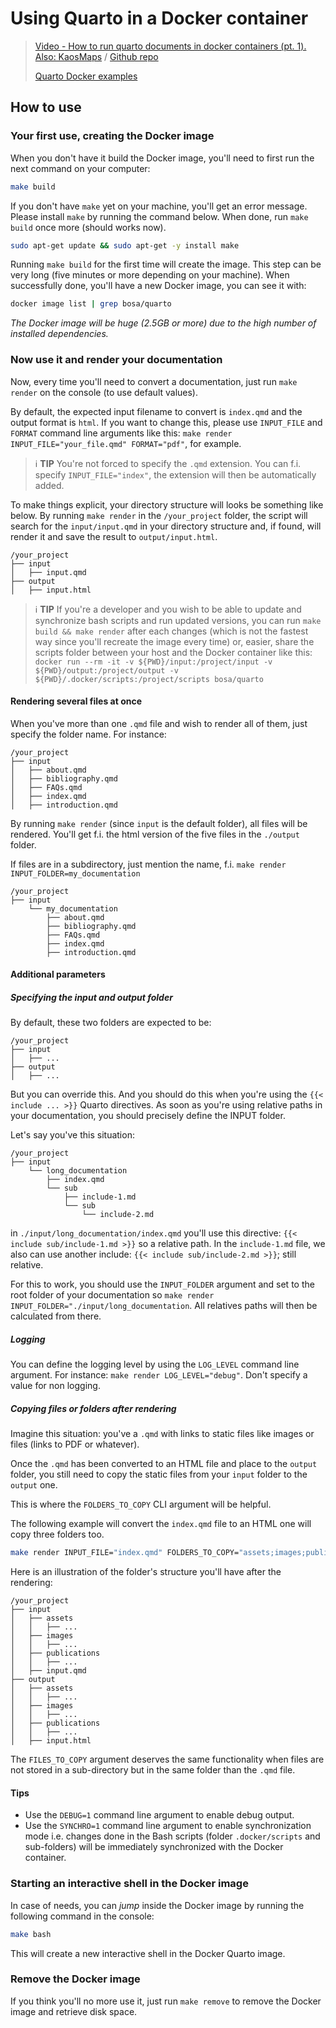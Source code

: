 # Using Quarto in a Docker container

> [Video - How to run quarto documents in docker containers (pt. 1). Also: KaosMaps](https://youtu.be/PKSz_2BHPyg) / [Github repo](https://github.com/kaosmaps/quartainer/tree/main)
>
> [Quarto Docker examples](https://github.com/analythium/quarto-docker-examples)

## How to use

### Your first use, creating the Docker image

When you don't have it build the Docker image, you'll need to first run the next command on your computer:

```bash
make build
```

If you don't have `make` yet on your machine, you'll get an error message. Please install `make` by running the command below. When done, run `make build` once more (should works now).

```bash
sudo apt-get update && sudo apt-get -y install make
```

Running `make build` for the first time will create the image. This step can be very long (five minutes or more depending on your machine). When successfully done, you'll have a new Docker image, you can see it with:

```bash
docker image list | grep bosa/quarto
```

*The Docker image will be huge (2.5GB or more) due to the high number of installed dependencies.*

### Now use it and render your documentation

Now, every time you'll need to convert a documentation, just run `make render` on the console (to use default values).

By default, the expected input filename to convert is `index.qmd` and the output format is `html`. If you want to change this, please use `INPUT_FILE` and `FORMAT` command line arguments like this: `make render INPUT_FILE="your_file.qmd" FORMAT="pdf"`, for example.

> ℹ️ **TIP**
> You're not forced to specify the `.qmd` extension. You can f.i. specify `INPUT_FILE="index"`, the extension will then be automatically added.

To make things explicit, your directory structure will looks be something like below. By running `make render` in the `/your_project` folder, the script will search for the `input/input.qmd` in your directory structure and, if found, will render it and save the result to `output/input.html`.

```text
/your_project
├── input
│   ├── input.qmd
├── output
│   ├── input.html
```

> ℹ️ **TIP**
> If you're a developer and you wish to be able to update and synchronize bash scripts and run updated versions, you can run `make build && make render` after each changes (which is not the fastest way since you'll recreate the image every time) or, easier, share the scripts folder between your host and the Docker container like this: `docker run --rm -it -v ${PWD}/input:/project/input -v ${PWD}/output:/project/output -v ${PWD}/.docker/scripts:/project/scripts bosa/quarto`

#### Rendering several files at once

When you've more than one `.qmd` file and wish to render all of them, just specify the folder name. For instance:

```text
/your_project
├── input
│   ├── about.qmd
│   ├── bibliography.qmd
│   ├── FAQs.qmd
│   ├── index.qmd
│   ├── introduction.qmd
```

By running `make render` (since `input` is the default folder), all files will be rendered. You'll get f.i. the html version of the five files in the `./output` folder.

If files are in a subdirectory, just mention the name, f.i. `make render INPUT_FOLDER=my_documentation`

```text
/your_project
├── input
    └── my_documentation
        ├── about.qmd
        ├── bibliography.qmd
        ├── FAQs.qmd
        ├── index.qmd
        ├── introduction.qmd
```

#### Additional parameters

##### Specifying the input and output folder

By default, these two folders are expected to be:

```text
/your_project
├── input
│   ├── ...
├── output
│   ├── ...
```

But you can override this. And you should do this when you're using the `{{< include ... >}}` Quarto directives. As soon as you're using relative paths in your documentation, you should precisely define the INPUT folder.

Let's say you've this situation:

```text
/your_project
├── input
    └── long_documentation
        ├── index.qmd
        └── sub
            ├── include-1.md
            └── sub
                └── include-2.md
```

in `./input/long_documentation/index.qmd` you'll use this directive: `{{< include sub/include-1.md >}}` so a relative path. In the `include-1.md` file, we also can use another include: `{{< include sub/include-2.md >}}`; still relative.

For this to work, you should use the `INPUT_FOLDER` argument and set to the root folder of your documentation so `make render INPUT_FOLDER="./input/long_documentation`. All relatives paths will then be calculated from there.

##### Logging

You can define the logging level by using the `LOG_LEVEL` command line argument. For instance: `make render LOG_LEVEL="debug"`. Don't specify a value for non logging.

##### Copying files or folders after rendering

Imagine this situation: you've a `.qmd` with links to static files like images or files (links to PDF or whatever).

Once the `.qmd` has been converted to an HTML file and place to the `output` folder, you still need to copy the static files from your `input` folder to the `output` one.

This is where the `FOLDERS_TO_COPY` CLI argument will be helpful. 

The following example will convert the `index.qmd` file to an HTML one will copy three folders too. 

```bash
make render INPUT_FILE="index.qmd" FOLDERS_TO_COPY="assets;images;publications"
```

Here is an illustration of the folder's structure you'll have after the rendering:

```text
/your_project
├── input
│   ├── assets
│   │   ├── ...
│   ├── images
│   │   ├── ...
│   ├── publications
│   │   ├── ...
│   ├── input.qmd
├── output
│   ├── assets
│   │   ├── ...
│   ├── images
│   │   ├── ...
│   ├── publications
│   │   ├── ...
│   ├── input.html
```

The `FILES_TO_COPY` argument deserves the same functionality when files are not stored in a sub-directory but in the same folder than the `.qmd` file.

#### Tips

* Use the `DEBUG=1` command line argument to enable debug output.
* Use the `SYNCHRO=1` command line argument to enable synchronization mode i.e. changes done in the Bash scripts (folder `.docker/scripts` and sub-folders) will be immediately synchronized with the Docker container.

### Starting an interactive shell in the Docker image

In case of needs, you can *jump* inside the Docker image by running the following command in the console:

```bash
make bash
```

This will create a new interactive shell in the Docker Quarto image.

### Remove the Docker image

If you think you'll no more use it, just run `make remove` to remove the Docker image and retrieve disk space.
